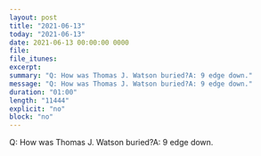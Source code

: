 ```yaml
---
layout: post
title: "2021-06-13"
today: "2021-06-13"
date: 2021-06-13 00:00:00 0000
file:
file_itunes:
excerpt:
summary: "Q: How was Thomas J. Watson buried?A: 9 edge down."
message: "Q: How was Thomas J. Watson buried?A: 9 edge down."
duration: "01:00"
length: "11444"
explicit: "no"
block: "no"
---
```

Q: How was Thomas J. Watson buried?A: 9 edge down.

